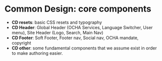 # Common Design: core components

- **CD resets**: basic CSS resets and typography
- **CD Header**: Global Header (OCHA Services, Language Switcher, User menu), Site Header (Logo, Search, Main Nav)
- **CD Footer**: Soft Footer, Footer nav, Social nav, OCHA mandate, copyright
- **CD other**: some fundamental components that we assume exist in order to make authoring easier.
